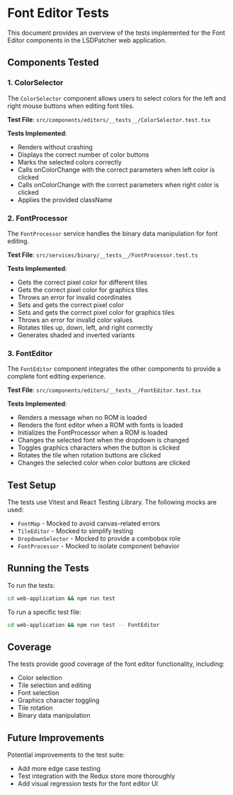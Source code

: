 # Font Editor Tests

This document provides an overview of the tests implemented for the Font Editor components in the LSDPatcher web application.

## Components Tested

### 1. ColorSelector

The `ColorSelector` component allows users to select colors for the left and right mouse buttons when editing font tiles.

**Test File**: `src/components/editors/__tests__/ColorSelector.test.tsx`

**Tests Implemented**:
- Renders without crashing
- Displays the correct number of color buttons
- Marks the selected colors correctly
- Calls onColorChange with the correct parameters when left color is clicked
- Calls onColorChange with the correct parameters when right color is clicked
- Applies the provided className

### 2. FontProcessor

The `FontProcessor` service handles the binary data manipulation for font editing.

**Test File**: `src/services/binary/__tests__/FontProcessor.test.ts`

**Tests Implemented**:
- Gets the correct pixel color for different tiles
- Gets the correct pixel color for graphics tiles
- Throws an error for invalid coordinates
- Sets and gets the correct pixel color
- Sets and gets the correct pixel color for graphics tiles
- Throws an error for invalid color values
- Rotates tiles up, down, left, and right correctly
- Generates shaded and inverted variants

### 3. FontEditor

The `FontEditor` component integrates the other components to provide a complete font editing experience.

**Test File**: `src/components/editors/__tests__/FontEditor.test.tsx`

**Tests Implemented**:
- Renders a message when no ROM is loaded
- Renders the font editor when a ROM with fonts is loaded
- Initializes the FontProcessor when a ROM is loaded
- Changes the selected font when the dropdown is changed
- Toggles graphics characters when the button is clicked
- Rotates the tile when rotation buttons are clicked
- Changes the selected color when color buttons are clicked

## Test Setup

The tests use Vitest and React Testing Library. The following mocks are used:

- `FontMap` - Mocked to avoid canvas-related errors
- `TileEditor` - Mocked to simplify testing
- `DropdownSelector` - Mocked to provide a combobox role
- `FontProcessor` - Mocked to isolate component behavior

## Running the Tests

To run the tests:

```bash
cd web-application && npm run test
```

To run a specific test file:

```bash
cd web-application && npm run test -- FontEditor
```

## Coverage

The tests provide good coverage of the font editor functionality, including:
- Color selection
- Tile selection and editing
- Font selection
- Graphics character toggling
- Tile rotation
- Binary data manipulation

## Future Improvements

Potential improvements to the test suite:
- Add more edge case testing
- Test integration with the Redux store more thoroughly
- Add visual regression tests for the font editor UI